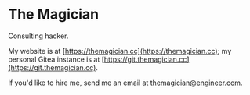 # The Magician

Consulting hacker.

My website is at [https://themagician.cc](https://themagician.cc); my personal Gitea instance is at [https://git.themagician.cc](https://git.themagician.cc).

If you'd like to hire me, send me an email at [themagician@engineer.com](mailto:themagician@engineer.com).
